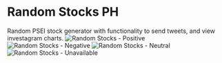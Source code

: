 # Random Stocks PH
Random PSEI stock generator with functionality to send tweets, and view investagram charts.
![Random Stocks - Positive](https://user-images.githubusercontent.com/51278926/172265147-5e864c68-42cb-44c8-b900-9cce901ddeb9.png)
![Random Stocks - Negative](https://user-images.githubusercontent.com/51278926/172265142-eb0be60a-9dbc-48ef-a4f8-e398f0db31d9.png)
![Random Stocks - Neutral](https://user-images.githubusercontent.com/51278926/172265144-27757d81-de7d-4f7c-ad6b-4e70faeeacdf.png)
![Random Stocks - Unavailable](https://user-images.githubusercontent.com/51278926/172265148-a9cc180a-cded-4b83-93fa-bb12193e4250.png)

